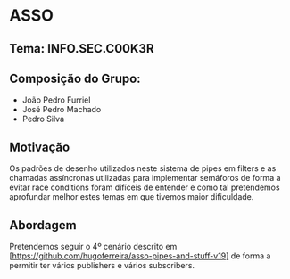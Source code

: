 # ASSO

## Tema: INFO.SEC.C00K3R

## Composição do Grupo:
* João Pedro Furriel
* José Pedro Machado
* Pedro Silva

## Motivação
Os padrões de desenho utilizados neste sistema de pipes em filters e as chamadas assíncronas utilizadas para implementar semáforos de forma a
evitar race conditions foram difíceis de entender e como tal pretendemos aprofundar melhor estes temas em que tivemos maior dificuldade.

## Abordagem
Pretendemos seguir o 4º cenário descrito em [https://github.com/hugoferreira/asso-pipes-and-stuff-v19] de forma a permitir ter vários publishers
e vários subscribers.
